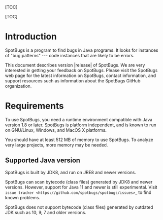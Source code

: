 [TOC]

[TOC]

Introduction
============

SpotBugs is a program to find bugs in Java programs.
It looks for instances of "bug patterns" --- code instances that are likely to be errors.

This document describes version |release| of SpotBugs.
We are very interested in getting your feedback on SpotBugs.
Please visit the SpotBugs web page for the latest information on SpotBugs, contact information, and support resources such as information about the SpotBugs GitHub organization.

Requirements
============

To use SpotBugs, you need a runtime environment compatible with Java version 1.8 or later.
SpotBugs is platform independent, and is known to run on GNU/Linux, Windows, and MacOS X platforms.

You should have at least 512 MB of memory to use SpotBugs.
To analyze very large projects, more memory may be needed.

Supported Java version
----------------------

SpotBugs is built by JDK8, and run on JRE8 and newer versions.

SpotBugs can scan bytecode (class files) generated by JDK8 and newer versions.
However, support for Java 11 and newer is still experimental.
Visit `issue tracker <https://github.com/spotbugs/spotbugs/issues>`_ to find known problems.

SpotBugs does not support bytecode (class files) generated by outdated JDK such as 10, 9, 7 and older versions.